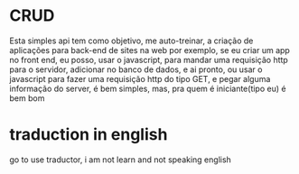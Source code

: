 # CRUD

Esta simples api tem como objetivo, me auto-treinar, a criação de aplicações para back-end de sites na web
por exemplo, se eu criar um app no front end, eu posso, usar o javascript, para mandar uma requisição
http para o servidor, adicionar no banco de dados, e ai pronto, ou usar o javascript para fazer uma requisição 
http do tipo GET, e pegar alguma informação do server, é bem simples, mas, pra quem é iniciante(tipo eu) é bem bom

# traduction in english

go to use traductor, i am not learn and not speaking english
